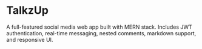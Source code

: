 # TalkzUp
A full-featured social media web app built with MERN stack. Includes JWT authentication, real-time messaging, nested comments, markdown support, and responsive UI.
